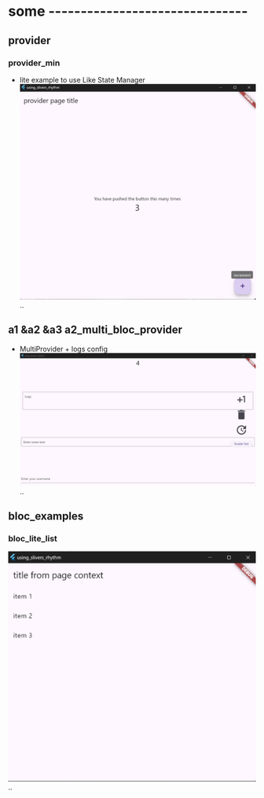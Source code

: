 # some -------------------------------
## provider
### provider_min
- lite example to use Like State Manager
![screen_search](img/provider_min.jpg)
..
## a1 &a2 &a3 a2_multi_bloc_provider 
- MultiProvider + logs config
![screen_search](img/a3_bloc.jpg)
..
## bloc_examples
### bloc_lite_list 
![screen_search](img/bloc_lite_list.jpg)
..




